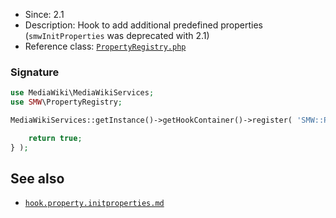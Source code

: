 * Since: 2.1
* Description: Hook to add additional predefined properties (`smwInitProperties` was deprecated with 2.1)
* Reference class: [`PropertyRegistry.php`][PropertyRegistry.php]

### Signature

```php
use MediaWiki\MediaWikiServices;
use SMW\PropertyRegistry;

MediaWikiServices::getInstance()->getHookContainer()->register( 'SMW::Property::initProperties', function( PropertyRegistry $propertyRegistry ) {

	return true;
} );
```

## See also

- [`hook.property.initproperties.md`][hook.property.initproperties.md]

[PropertyRegistry.php]:https://github.com/SemanticMediaWiki/SemanticMediaWiki/blob/master/src/PropertyRegistry.php
[hook.property.initproperties.md]:https://github.com/SemanticMediaWiki/SemanticMediaWiki/blob/master/docs/examples/hook.property.initproperties.md
